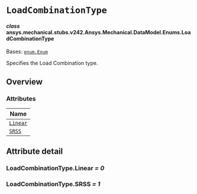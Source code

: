 # `LoadCombinationType`



#### *class* ansys.mechanical.stubs.v242.Ansys.Mechanical.DataModel.Enums.LoadCombinationType

Bases: [`enum.Enum`](https://docs.python.org/3/library/enum.html#enum.Enum)

Specifies the Load Combination type.

<!-- !! processed by numpydoc !! -->

<a id="overview"></a>

## Overview

### Attributes

| Name |
| ------------------------------------------- |
| [`Linear`](#LoadCombinationType.Linear) |
| [`SRSS`](#LoadCombinationType.SRSS) |

<a id="attribute-detail"></a>

## Attribute detail

<a id="LoadCombinationType.Linear"></a>

### LoadCombinationType.Linear *= 0*

<a id="LoadCombinationType.SRSS"></a>

### LoadCombinationType.SRSS *= 1*


